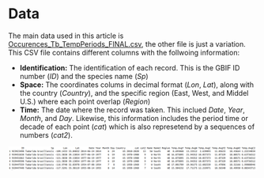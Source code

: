 # Data

The main data used in this article is [Occurences_Tb_TempPeriods_FINAL.csv](https://github.com/oleon12/Tbrasiliensis_USrange/edit/main/Data/Occurences_Tb_TempPeriods_FINAL.csv), the other file is just a variation. This CSV file contains different columns with the follwoing information:

- **Identification:** The identification of each record. This is the GBIF ID number (*ID*) and the species name (*Sp*)
- **Space:** The coordinates colums in decimal format (*Lon*, *Lat*), along with the country (*Country*), and the specific region (East, West, and Middel U.S.) where each point overlap (*Region*)
- **Time:** The date where the record was taken. This inclued *Date*, *Year*, *Month*, and *Day*. Likewise, this information includes the period time or decade of each point (*cat*) which is also represetend by a sequences of numbers (*cat2*). 

<p align="center">
  <img src="Table_Head.png" alt="Data head" width="600">
</p>

